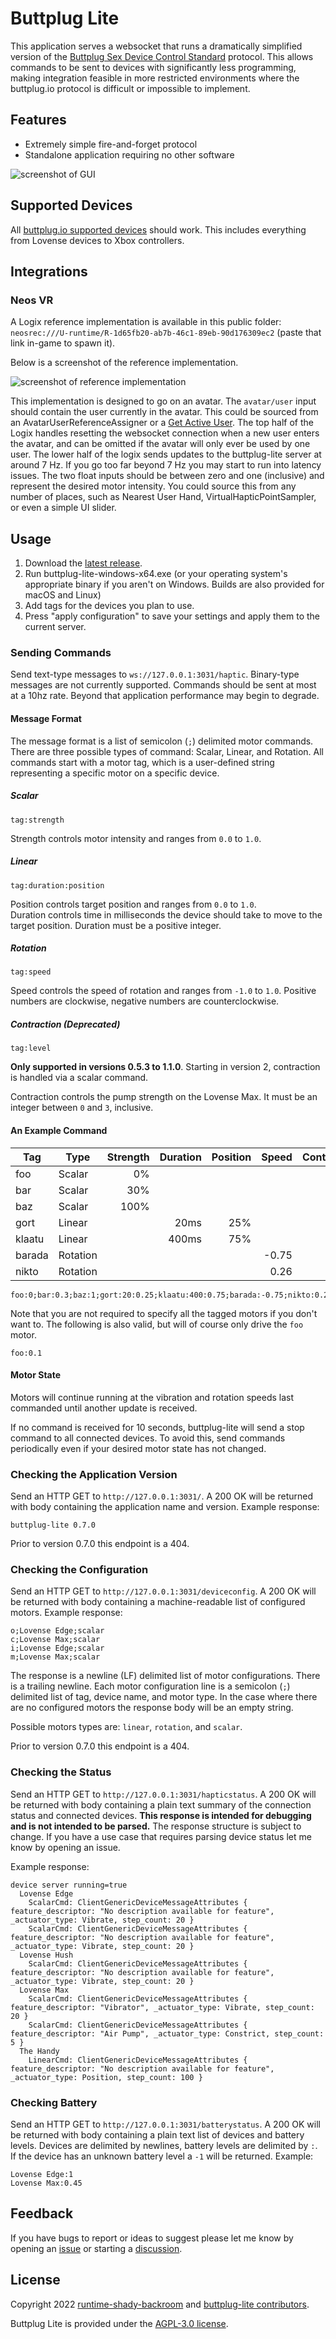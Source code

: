 # Buttplug Lite
This application serves a websocket that runs a dramatically simplified version of the [Buttplug Sex Device Control Standard](https://buttplug-spec.docs.buttplug.io/) protocol. This allows commands to be sent to devices with significantly less programming, making integration feasible in more restricted environments where the buttplug.io protocol is difficult or impossible to implement.

## Features
- Extremely simple fire-and-forget protocol
- Standalone application requiring no other software

![screenshot of GUI](https://raw.githubusercontent.com/wiki/runtime-shady-backroom/buttplug-lite/images/buttplug-lite-2.0.0.png)


## Supported Devices
All [buttplug.io supported devices](https://iostindex.com/?filtersChanged=1&filter0ButtplugSupport=7) should work. This includes everything from Lovense devices to Xbox controllers.

## Integrations
### Neos VR
A Logix reference implementation is available in this public folder:  
`neosrec:///U-runtime/R-1d65fb20-ab7b-46c1-89eb-90d176309ec2` (paste that link in-game to spawn it).

Below is a screenshot of the reference implementation.

![screenshot of reference implementation](https://raw.githubusercontent.com/wiki/runtime-shady-backroom/buttplug-lite/images/reference-implementation-1.0.webp)

This implementation is designed to go on an avatar. The `avatar/user` input should contain the user currently in the avatar. This could be sourced from an AvatarUserReferenceAssigner or a [Get Active User](https://wiki.neos.com/Get_Active_User_(LogiX_node)). The top half of the Logix handles resetting the websocket connection when a new user enters the avatar, and can be omitted if the avatar will only ever be used by one user. The lower half of the logix sends updates to the buttplug-lite server at around 7 Hz. If you go too far beyond 7 Hz you may start to run into latency issues. The two float inputs should be between zero and one (inclusive) and represent the desired motor intensity. You could source this from any number of places, such as Nearest User Hand, VirtualHapticPointSampler, or even a simple UI slider.

## Usage
1. Download the [latest release](https://github.com/runtime-shady-backroom/buttplug-lite/releases/latest).
2. Run buttplug-lite-windows-x64.exe (or your operating system's appropriate binary if you aren't on Windows. Builds are also provided for macOS and Linux)
3. Add tags for the devices you plan to use.
4. Press "apply configuration" to save your settings and apply them to the current server.

### Sending Commands
Send text-type messages to `ws://127.0.0.1:3031/haptic`. Binary-type messages are not currently supported. Commands should be sent at most at a 10hz rate. Beyond that application performance may begin to degrade.

#### Message Format
The message format is a list of semicolon (`;`) delimited motor commands. There are three possible types of command: Scalar, Linear, and Rotation. All commands start with a motor tag, which is a user-defined string representing a specific motor on a specific device.

##### Scalar
`tag:strength`

Strength controls motor intensity and ranges from `0.0` to `1.0`.

##### Linear
`tag:duration:position`

Position controls target position and ranges from `0.0` to `1.0`.  
Duration controls time in milliseconds the device should take to move to the target position. Duration must be a positive integer.

##### Rotation
`tag:speed`

Speed controls the speed of rotation and ranges from `-1.0` to `1.0`. Positive numbers are clockwise, negative numbers are counterclockwise.

##### Contraction (Deprecated)
`tag:level`

**Only supported in versions  0.5.3 to 1.1.0**. Starting in version 2, contraction is handled via a scalar command.

Contraction controls the pump strength on the Lovense Max. It must be an integer between `0` and `3`, inclusive.

#### An Example Command

| Tag    | Type     | Strength | Duration | Position | Speed | Contraction |
|--------|----------|---------:|---------:|---------:|------:|------------:|
| foo    | Scalar   |       0% |          |          |       |             |
| bar    | Scalar   |      30% |          |          |       |             |
| baz    | Scalar   |     100% |          |          |       |             |
| gort   | Linear   |          |     20ms |      25% |       |             |
| klaatu | Linear   |          |    400ms |      75% |       |             |
| barada | Rotation |          |          |          | -0.75 |             |
| nikto  | Rotation |          |          |          |  0.26 |             |


```
foo:0;bar:0.3;baz:1;gort:20:0.25;klaatu:400:0.75;barada:-0.75;nikto:0.26;max:3
```

Note that you are not required to specify all the tagged motors if you don't want to. The following is also valid, but will of course only drive the `foo` motor.
```
foo:0.1
```

#### Motor State
Motors will continue running at the vibration and rotation speeds last commanded until another update is received.

If no command is received for 10 seconds, buttplug-lite will send a stop command to all connected devices. To avoid this, send commands periodically even if your desired motor state has not changed.

### Checking the Application Version
Send an HTTP GET to `http://127.0.0.1:3031/`. A 200 OK will be returned with body containing the application name and version. Example response:
```
buttplug-lite 0.7.0
```
Prior to version 0.7.0 this endpoint is a 404.

### Checking the Configuration
Send an HTTP GET to `http://127.0.0.1:3031/deviceconfig`. A 200 OK will be returned with body containing a machine-readable list of configured motors. Example response:
```
o;Lovense Edge;scalar
c;Lovense Max;scalar
i;Lovense Edge;scalar
m;Lovense Max;scalar
```

The response is a newline (LF) delimited list of motor configurations. There is a trailing newline. Each motor configuration line is a semicolon (`;`) delimited list of tag, device name, and motor type. In the case where there are no configured motors the response body will be an empty string.

Possible motors types are: `linear`, `rotation`, and `scalar`.

Prior to version 0.7.0 this endpoint is a 404.

### Checking the Status
Send an HTTP GET to `http://127.0.0.1:3031/hapticstatus`. A 200 OK will be returned with body containing a plain text summary of the connection status and connected devices. **This response is intended for debugging and is not intended to be parsed.** The response structure is subject to change. If you have a use case that requires parsing device status let me know by opening an issue.

Example response:
```
device server running=true
  Lovense Edge
    ScalarCmd: ClientGenericDeviceMessageAttributes { feature_descriptor: "No description available for feature", _actuator_type: Vibrate, step_count: 20 }
    ScalarCmd: ClientGenericDeviceMessageAttributes { feature_descriptor: "No description available for feature", _actuator_type: Vibrate, step_count: 20 }
  Lovense Hush
    ScalarCmd: ClientGenericDeviceMessageAttributes { feature_descriptor: "No description available for feature", _actuator_type: Vibrate, step_count: 20 }
  Lovense Max
    ScalarCmd: ClientGenericDeviceMessageAttributes { feature_descriptor: "Vibrator", _actuator_type: Vibrate, step_count: 20 }
    ScalarCmd: ClientGenericDeviceMessageAttributes { feature_descriptor: "Air Pump", _actuator_type: Constrict, step_count: 5 }
  The Handy
    LinearCmd: ClientGenericDeviceMessageAttributes { feature_descriptor: "No description available for feature", _actuator_type: Position, step_count: 100 }
```

### Checking Battery
Send an HTTP GET to `http://127.0.0.1:3031/batterystatus`. A 200 OK will be returned with body containing a plain text list of devices and battery levels. Devices are delimited by newlines, battery levels are delimited by `:`. If the device has an unknown battery level a `-1` will be returned. Example:
```
Lovense Edge:1
Lovense Max:0.45
```

## Feedback
If you have bugs to report or ideas to suggest please let me know by opening an [issue](https://github.com/runtime-shady-backroom/buttplug-lite/issues) or starting a [discussion](https://github.com/runtime-shady-backroom/buttplug-lite/discussions).


## License

Copyright 2022 [runtime-shady-backroom](https://github.com/runtime-shady-backroom) and [buttplug-lite contributors](https://github.com/runtime-shady-backroom/buttplug-lite/graphs/contributors).

Buttplug Lite is provided under the [AGPL-3.0 license](LICENSE).
